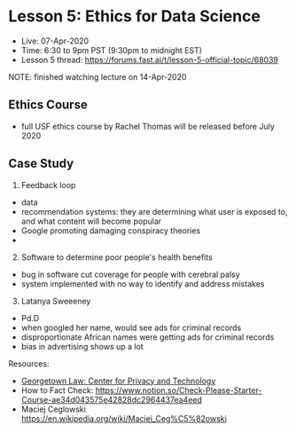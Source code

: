 # Lesson 5:  Ethics for Data Science
- Live:  07-Apr-2020
- Time: 6:30 to 9pm PST  (9:30pm to midnight EST)
- Lesson 5 thread:  https://forums.fast.ai/t/lesson-5-official-topic/68039

NOTE:  finished watching lecture on 14-Apr-2020

## Ethics Course
- full USF ethics course by Rachel Thomas will be released before July 2020


## Case Study
1. Feedback loop
- data
- recommendation systems: they are determining what user is exposed to, and what content will become popular
- Google  promoting damaging conspiracy theories
- 
2. Software to determine poor people's health benefits
- bug in software cut coverage for people with cerebral palsy
- system implemented with no way to identify and address mistakes
3.  Latanya Sweeeney
- Pd.D
- when googled her name, would see ads for criminal records
- disproportionate African names were getting ads for criminal records
- bias in advertising shows up a lot


Resources:
- [Georgetown Law:  Center for Privacy and Technology](https://forums.fast.ai/t/lesson-5-official-topic/68039)
- How to Fact Check:  https://www.notion.so/Check-Please-Starter-Course-ae34d043575e42828dc2964437ea4eed
- Maciej Ceglowski
https://en.wikipedia.org/wiki/Maciej_Ceg%C5%82owski





